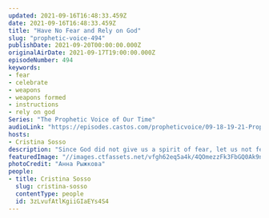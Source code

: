 ```yaml
---
updated: 2021-09-16T16:48:33.459Z
date: 2021-09-16T16:48:33.459Z
title: "Have No Fear and Rely on God"
slug: "prophetic-voice-494"
publishDate: 2021-09-20T00:00:00.000Z
originalAirDate: 2021-09-17T19:00:00.000Z
episodeNumber: 494
keywords:
- fear
- celebrate
- weapons
- weapons formed
- instructions
- rely on god
Series: "The Prophetic Voice of Our Time"
audioLink: "https://episodes.castos.com/propheticvoice/09-18-19-21-Prophetic-Voice-of-our-Time-[mixdown].mp3"
hosts:
- Cristina Sosso
description: "Since God did not give us a spirit of fear, let us not fear. Weapons may be formed, but they will not prosper as long as we do not give them permission to. Do not concern yourself with what the wicked are doing, but continue to obey the instructions He has given us. Let us celebrate!"
featuredImage: "//images.ctfassets.net/vfgh62eq5a4k/4QOmezzFk3FbGQ0Ak9nGn6/53584217c165e3aad4b113451ea1add7/pexels-________-______________-3077882__1_.jpg"
photoCredit: "Анна Рыжкова"
people:
- title: Cristina Sosso
  slug: cristina-sosso
  contentType: people
  id: 3zLvufAtlKgiiGIaEYs4S4
---
```

